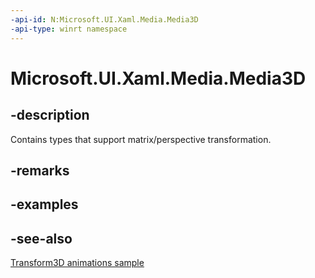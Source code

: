 ```yaml
---
-api-id: N:Microsoft.UI.Xaml.Media.Media3D
-api-type: winrt namespace
---
```


# Microsoft.UI.Xaml.Media.Media3D

## -description

Contains types that support matrix/perspective transformation.

## -remarks

## -examples

## -see-also

[Transform3D animations sample](https://github.com/Microsoft/Windows-universal-samples/tree/master/Samples/XamlTransform3DAnimations)
